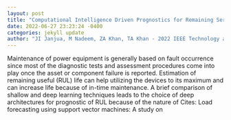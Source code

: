 ```yaml
--- 
layout: post 
title: "Computational Intelligence Driven Prognostics for Remaining Service Life of Power Equipment" 
date: 2022-06-27 23:23:24 -0400 
categories: jekyll update 
author: "JI Janjua, M Nadeem, ZA Khan, TA Khan - 2022 IEEE Technology and Engineering , 2022" 
--- 
```

Maintenance of power equipment is generally based on fault occurrence since most of the diagnostic tests and assessment procedures come into play once the asset or component failure is reported. Estimation of remaining useful (RUL) life can help utilizing the devices to its maximum and can increase life because of in-time maintenance. A brief comparison of shallow and deep learning techniques leads to the choice of deep architectures for prognostic of RUL because of the nature of Cites: Load forecasting using support vector machines: A study on